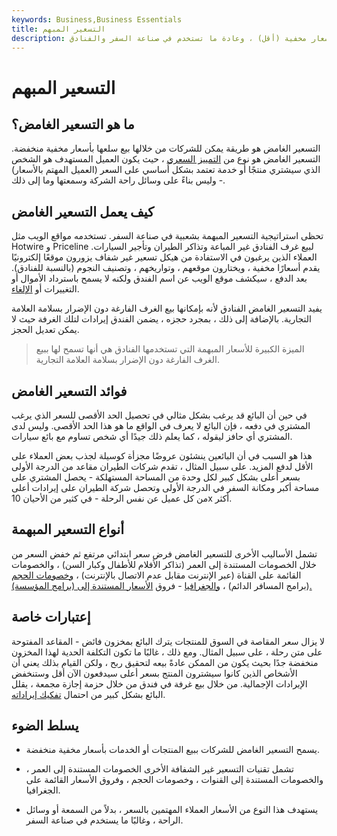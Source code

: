 ```yaml
---
keywords: Business,Business Essentials
title: التسعير المبهم
description: التسعير الغامض هو طريقة يمكن للشركات من خلالها بيع سلعها بأسعار مخفية (أقل) ، وعادة ما تستخدم في صناعة السفر والفنادق.
---
```


# التسعير المبهم
## ما هو التسعير الغامض؟

التسعير الغامض هو طريقة يمكن للشركات من خلالها بيع سلعها بأسعار مخفية منخفضة. التسعير الغامض هو نوع من [التمييز السعري](/price_discrimination) ، حيث يكون العميل المستهدف هو الشخص الذي سيشتري منتجًا أو خدمة تعتمد بشكل أساسي على السعر (العميل المهتم بالأسعار) - وليس بناءً على وسائل راحة الشركة وسمعتها وما إلى ذلك.

## كيف يعمل التسعير الغامض

تحظى استراتيجية التسعير المبهمة بشعبية في صناعة السفر. تستخدمه مواقع الويب مثل Hotwire و Priceline لبيع غرف الفنادق غير المباعة وتذاكر الطيران وتأجير السيارات. العملاء الذين يرغبون في الاستفادة من هيكل تسعير غير شفاف يزورون موقعًا إلكترونيًا يقدم أسعارًا مخفية ، ويختارون موقعهم ، وتواريخهم ، وتصنيف النجوم (بالنسبة للفنادق). بعد الدفع ، سيكشف موقع الويب عن اسم الفندق ولكنه لا يسمح باسترداد الأموال أو التغييرات أو [الإلغاء](/cancellation).

يفيد التسعير الغامض الفنادق لأنه بإمكانها بيع الغرف الفارغة دون الإضرار بسلامة العلامة التجارية. بالإضافة إلى ذلك ، بمجرد حجزه ، يضمن الفندق إيرادات لتلك الغرفة حيث لا يمكن تعديل الحجز.

> الميزة الكبيرة للأسعار المبهمة التي تستخدمها الفنادق هي أنها تسمح لها ببيع الغرف الفارغة دون الإضرار بسلامة العلامة التجارية.

>

## فوائد التسعير الغامض

في حين أن البائع قد يرغب بشكل مثالي في تحصيل الحد الأقصى للسعر الذي يرغب المشتري في دفعه ، فإن البائع لا يعرف في الواقع ما هو هذا الحد الأقصى. وليس لدى المشتري أي حافز ليقوله ، كما يعلم ذلك جيدًا أي شخص تساوم مع بائع سيارات.

هذا هو السبب في أن البائعين ينشئون عروضًا مجزأة كوسيلة لجذب بعض العملاء على الأقل لدفع المزيد. على سبيل المثال ، تقدم شركات الطيران مقاعد من الدرجة الأولى بسعر أعلى بشكل كبير لكل وحدة من المساحة المستهلكة - يحصل المشتري على مساحة أكبر ومكانة السفر في الدرجة الأولى وتحصل شركة الطيران على إيرادات أعلى من كل عميل عن نفس الرحلة - في كثير من الأحيان 10x أكثر.

## أنواع التسعير المبهمة

تشمل الأساليب الأخرى للتسعير الغامض فرض سعر ابتدائي مرتفع ثم خفض السعر من خلال الخصومات المستندة إلى العمر (تذاكر الأفلام للأطفال وكبار السن) ، والخصومات القائمة على القناة (عبر الإنترنت مقابل عدم الاتصال بالإنترنت) ، [وخصومات الحجم](/volume-discount) (برامج المسافر الدائم) ، [والجغرافيا](/geographical-pricing) - فروق [الأسعار المستندة إلى (برامج المؤسسة).](/geographical-pricing)

## إعتبارات خاصة

لا يزال سعر المقاصة في السوق للمنتجات يترك البائع بمخزون فائض - المقاعد المفتوحة على متن رحلة ، على سبيل المثال. ومع ذلك ، غالبًا ما تكون التكلفة الحدية لهذا المخزون منخفضة جدًا بحيث يكون من الممكن عادةً بيعه لتحقيق ربح ، ولكن القيام بذلك يعني أن الأشخاص الذين كانوا سيشترون المنتج بسعر أعلى سيدفعون الآن أقل وستنخفض الإيرادات الإجمالية. من خلال بيع غرفة في فندق من خلال حزمة إجازة مجمعة ، يقلل البائع بشكل كبير من احتمال [تفكيك إيراداته](/marketcannibilization).

## يسلط الضوء

- يسمح التسعير الغامض للشركات ببيع المنتجات أو الخدمات بأسعار مخفية منخفضة.

- تشمل تقنيات التسعير غير الشفافة الأخرى الخصومات المستندة إلى العمر ، والخصومات المستندة إلى القنوات ، وخصومات الحجم ، وفروق الأسعار القائمة على الجغرافيا.

- يستهدف هذا النوع من الأسعار العملاء المهتمين بالسعر ، بدلاً من السمعة أو وسائل الراحة ، وغالبًا ما يستخدم في صناعة السفر.

